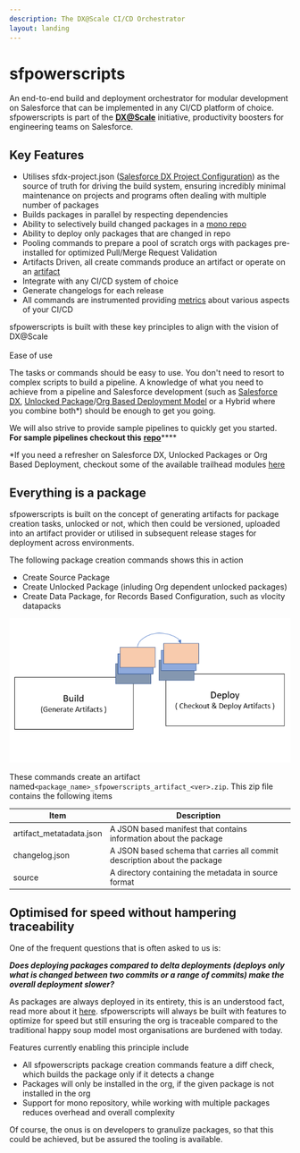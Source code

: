 ```yaml
---
description: The DX@Scale CI/CD Orchestrator
layout: landing
---
```


# sfpowerscripts

An end-to-end build and deployment orchestrator for modular development on Salesforce that can be implemented in any CI/CD platform of choice. sfpowerscripts is part of the [**DX@Scale**](https://dxatscale.io) initiative, productivity boosters for engineering teams on Salesforce.

## **Key Features**

* Utilises sfdx-project.json ([Salesforce DX Project Configuration](https://developer.salesforce.com/docs/atlas.en-us.sfdx\_dev.meta/sfdx\_dev/sfdx\_dev\_ws\_config.htm)) as the source of truth for driving the build system, ensuring incredibly minimal maintenance on projects and programs often dealing with multiple number of packages
* Builds packages in parallel by respecting dependencies
* Ability to selectively build changed packages in a [mono repo](https://en.wikipedia.org/wiki/Monorepo)
* Ability to deploy only packages that are changed in repo
* Pooling commands to prepare a pool of scratch orgs with packages pre-installed for optimized Pull/Merge Request Validation
* Artifacts Driven, all create commands produce an artifact or operate on an [artifact](broken-reference)
* Integrate with any CI/CD system of choice
* Generate changelogs for each release&#x20;
* All commands are instrumented providing [metrics](broken-reference) about various aspects of your CI/CD

sfpowerscripts is built with these key principles to align with the vision of DX@Scale\
\
Ease of use

The tasks or commands should be easy to use. You don't need to resort to complex scripts to build a pipeline. A knowledge of what you need to achieve from a pipeline and Salesforce development (such as [Salesforce DX](https://developer.salesforce.com/docs/atlas.en-us.sfdx\_dev.meta/sfdx\_dev/sfdx\_dev\_intro.htm), [Unlocked Package](https://developer.salesforce.com/docs/atlas.en-us.sfdx\_dev.meta/sfdx\_dev/sfdx\_dev\_unlocked\_pkg\_intro.htm)/[Org Based Deployment Model](https://trailhead.salesforce.com/content/learn/modules/org-development-model) or a Hybrid where you combine both\*) should be enough to get you going.

We will also strive to provide sample pipelines to quickly get you started. **For sample pipelines checkout this** [**repo**](https://github.com/dxatscale/dxatscale-template)\*\*\*\*

\*If you need a refresher on Salesforce DX, Unlocked Packages or Org Based Deployment, checkout some of the available trailhead modules [here](https://trailhead.salesforce.com/en/users/azlam/trailmixes/salesforce-dx)

## Everything is a package

sfpowerscripts is built on the concept of generating artifacts for package creation tasks, unlocked or not, which then could be versioned, uploaded into an artifact provider or utilised in subsequent release stages for deployment across environments.

The following package creation commands shows this in action

* Create Source Package
* Create Unlocked Package (inluding Org dependent unlocked packages)
* Create Data Package, for Records Based Configuration, such as vlocity datapacks

![](<../../.gitbook/assets/image (41).png>)

These commands create an artifact named`<package_name>_sfpowerscripts_artifact_<ver>.zip`. This zip file contains the following items

| Item                      | Description                                                               |
| ------------------------- | ------------------------------------------------------------------------- |
| artifact\_metatadata.json | A JSON based manifest that contains information about the package         |
| changelog.json            | A JSON based schema that carries all commit description about the package |
| source                    | A directory containing the metadata in source format                      |

## Optimised for speed without hampering traceability

One of the frequent questions that is often asked to us is:

_**Does deploying packages compared to delta deployments (deploys only what is changed between two commits or a range of commits) make the overall deployment slower?**_

As packages are always deployed in its entirety, this is an understood fact, read more about it [here](../../development-practices/modular-deployment.md). sfpowerscripts will always be built with features to optimize for speed but still ensuring the org is traceable compared to the traditional happy soup model most organisations are burdened with today.

Features currently enabling this principle include

* All sfpowerscripts package creation commands feature a diff check, which builds the package only if it detects a change&#x20;
* Packages will only be installed in the org, if the given package is not installed in the org
* Support for mono repository, while working with multiple packages reduces overhead and overall complexity

Of course, the onus is on developers to granulize packages, so that this could be achieved, but be assured the tooling is available.

